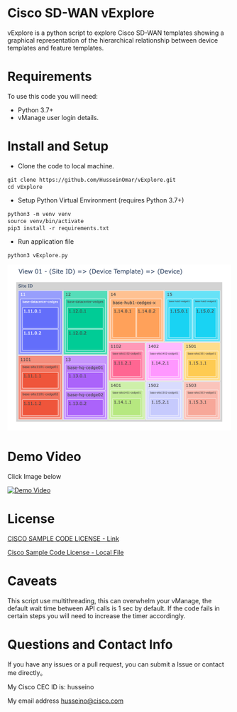 # Cisco SD-WAN vExplore

vExplore is a python script to explore Cisco SD-WAN templates showing a graphical representation of the hierarchical relationship between device templates and feature templates.

# Requirements

To use this code you will need:

- Python 3.7+
- vManage user login details.

# Install and Setup

- Clone the code to local machine.

```
git clone https://github.com/HusseinOmar/vExplore.git
cd vExplore
```

- Setup Python Virtual Environment (requires Python 3.7+)

```
python3 -m venv venv
source venv/bin/activate
pip3 install -r requirements.txt
```

- Run application file

```
python3 vExplore.py
```

![image](https://github.com/HusseinOmar/vExplore/blob/main/newplot.png)

# Demo Video

Click Image below

[![Demo Video](https://img.youtube.com/vi/_H3xIVxV-rQ/0.jpg)](https://www.youtube.com/watch?v=_H3xIVxV-rQ)

# License

[CISCO SAMPLE CODE LICENSE - Link](https://developer.cisco.com/docs/licenses)

[Cisco Sample Code License - Local File](LICENSE)

# Caveats

This script use multithreading, this can overwhelm your vManage, the default wait time between API calls is 1 sec by default. If the code fails in certain steps you will need to increase the timer accordingly.

# Questions and Contact Info

If you have any issues or a pull request, you can submit a Issue or contact me directly。

My Cisco CEC ID is: husseino

My email address husseino@cisco.com
